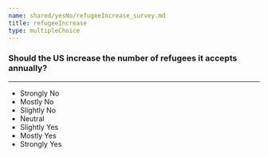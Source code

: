 ```yaml
---
name: shared/yesNo/refugeeIncrease_survey.md
title: refugeeIncrease
type: multipleChoice
---
```


### Should the US increase the number of refugees it accepts annually?

---

- Strongly No
- Mostly No
- Slightly No
- Neutral
- Slightly Yes
- Mostly Yes
- Strongly Yes

